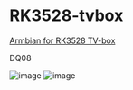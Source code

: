 # RK3528-tvbox
[Armbian for RK3528 TV-box](https://github.com/ilyakurdyukov/rk3528-tvbox)

DQ08 

![image](https://github.com/livebond/RK3528-tvbox/assets/117891398/dc714f26-08ef-4d6c-ab56-f8fc82a74d40)
![image](https://github.com/livebond/RK3528-tvbox/assets/117891398/c3820f56-1ab0-4274-9123-658241c85d9b)

